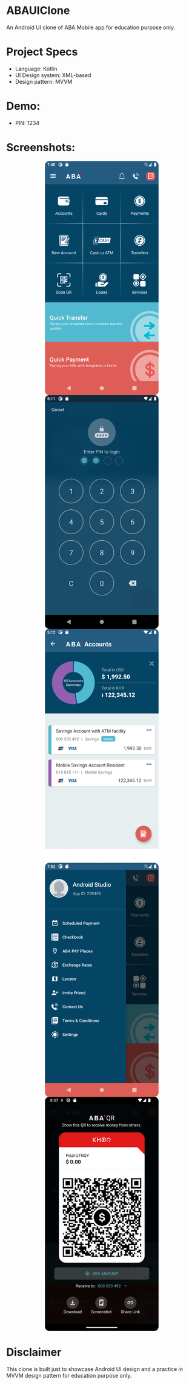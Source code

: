 # ABAUIClone
An Android UI clone of ABA Mobile app for education purpose only.

# Project Specs 
  - Language: Kotlin
  - UI Design system: XML-based
  - Design pattern: MVVM

# Demo:
  - PIN: 1234
  
# Screenshots: 
<div style="text-align:center; width: 100%;">
    <img src="screenshots/home.png" width="300" height="auto" align="center">
    <img src="screenshots/pin.png" width="300" height="auto" align="center">
    <img src="screenshots/accounts.png" width="300" height="auto" align="center">
    <img src="screenshots/drawer_menu.png" width="300" height="auto" align="center">
    <img src="screenshots/my_qr.png" width="300" height="auto" align="center">
    
</div>

# Disclaimer 
This clone is built just to showcase Android UI design and a practice in MVVM design pattern for education purpose only.
